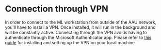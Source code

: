 # Connection through VPN

In order to connect to the ML workstation from outside of the AAU network, you'll have to install a VPN. Once installed, it will run in the background and will be constantly active. Connecting through the VPN avoids having to authenticate through the Microsoft Authenticator app. Please refer to [this guide](https://www.en.its.aau.dk/instructions/VPN/) for installing and setting up the VPN on your local machine.

